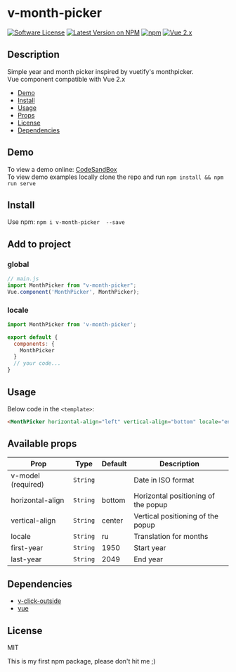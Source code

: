 # v-month-picker
[![Software License](https://img.shields.io/badge/license-MIT-brightgreen.svg?style=flat-square)](LICENSE)
[![Latest Version on NPM](https://img.shields.io/npm/v/v-month-picker.svg?style=flat-square)](https://www.npmjs.com/package/v-month-picker)
[![npm](https://img.shields.io/npm/dt/v-month-picker.svg?style=flat-square)](https://www.npmjs.com/package/v-month-picker)
[![Vue 2.x](https://img.shields.io/badge/vue-2.x-brightgreen.svg?style=flat-square)](https://vuejs.org)

## Description

Simple year and month picker inspired by vuetify's monthpicker. <br>
Vue component compatible with Vue 2.x

- [Demo](#demo)
- [Install](#install)
- [Usage](#usage)
- [Props](#available-props)
- [License](#license)
- [Dependencies](#dependencies)

## Demo
To view a demo online: [CodeSandBox](https://codesandbox.io/s/practical-booth-5hl8i?file=/src/App.vue) <br>
To view demo examples locally clone the repo and run ``npm install && npm run serve``

## Install
Use npm: ```npm i v-month-picker  --save```

## Add to project
### global
```js
// main.js
import MonthPicker from "v-month-picker";
Vue.component('MonthPicker', MonthPicker);
```
### locale
``` javascript
import MonthPicker from 'v-month-picker';

export default {
  components: {
    MonthPicker
  }
  // your code...
}
```
## Usage
Below code in the ```<template>```:<br>
```html 
<MonthPicker horizontal-align="left" vertical-align="bottom" locale="en" v-model="date"/>
```

## Available props
| Prop               | Type     | Default | Description                         |
|--------------------|----------|---------|-------------------------------------|
| v-model (required) | `String` |         | Date in ISO format                  |
| horizontal-align   | `String` | bottom  | Horizontal positioning of the popup |
| vertical-align     | `String` | center  | Vertical positioning of the popup   |
| locale             | `String` | ru      | Translation for months              |
| first-year         | `String` | 1950    | Start year                          |
| last-year          | `String` | 2049    | End year                            |

## Dependencies
- [v-click-outside](https://www.npmjs.com/package/v-click-outside)
- [vue](https://www.npmjs.com/package/vue)

## License
MIT

This is my first npm package, please don't hit me ;)
